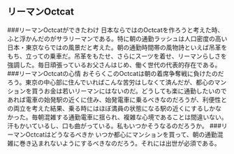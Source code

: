 ## リーマンOctcat
###リーマンOctcatができたわけ
日本ならではのOctcatを作ろうと考えた時、ふと浮かんだのがサラリーマンである。特に朝の通勤ラッシュは人口密度の高い日本・東京ならではの風景だと考えた。朝の通勤時間帯の風物詩といえば吊革をもち、立っての乗車だ。吊革をもたせ、さらにスーツを着せ、リーマンらしさを強調した。毎日頑張っているお父さんはじめ、働く世代の代表的存在である。
###リーマンOctcatの心情
おそらくこのOctcatは朝の着席争奪戦に負けたのだろう。東京の中心部に住んでいればこんな苦労はしなくて済んだが、都心のマンションを買うお金は若いリーマンにはないのだ。どうしても楽に通勤したいのであれば電車の始発駅の近くに住み、始発電車に乗るべきなのだろうが、利便性との両立を考えた結果、乗る時にはほぼ満員の状態になる駅の近くにするしかなかった。毎朝混雑する通勤電車に揺られ、複雑な心境であることは間違いない。汗もかいているし、口も曲がっている。私もいつかそうなるのだろうか。
###リーマンOctcatはどうなるべきか
いつか都心にマンションを買って、朝の通勤混雑に巻き込まれないようにするべきなのだろう。それには出世が必須である。
